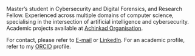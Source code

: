 <!--- ### Halló þarna! 👋 --->

Master’s student in Cybersecurity and Digital Forensics, and Research Fellow. Experienced across multiple domains of computer science, specialising in the intersection of artificial intelligence and cybersecurity. Academic projects available at [Achinkad Organisation](https://github.com/Achinkad).

For contact, please refer to <a href="mailto:jose.apareia@gmail.com">E-mail</a> or [LinkedIn](https://www.linkedin.com/in/joseareia). For an academic profile, refer to my [ORCID](https://orcid.org/0009-0000-0595-0468) profile.

<!--- _P.S. Additional contributions are available on [TeX Exchange](https://tex.stackexchange.com/users/355054/joseareia) and the academic profile on [ORCID](https://orcid.org/0009-0000-0595-0468)._ --->
